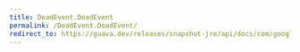 ```yaml
---
title: DeadEvent.DeadEvent
permalink: /DeadEvent.DeadEvent/
redirect_to: https://guava.dev/releases/snapshot-jre/api/docs/com/google/common/eventbus/DeadEvent.html#DeadEvent-java.lang.Object-java.lang.Object-
---
```


